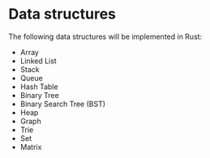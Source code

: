 # Data structures

The following data structures will be implemented in Rust:

  - Array
  - Linked List
  - Stack
  - Queue
  - Hash Table
  - Binary Tree
  - Binary Search Tree (BST)
  - Heap
  - Graph
  - Trie
  - Set
  - Matrix